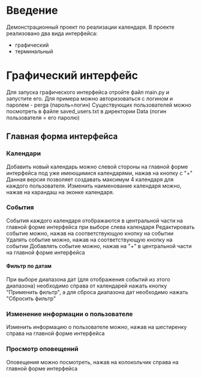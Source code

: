# Введение
Демонстрационный проект по реализации календаря.
В проекте реализовано два вида интерфейса:
- графический
- терминальный
# Графический интерфейс
Для запуска графического интерфейса отройте файл main.py и запустите его.
Для примера можно авторизоваться с логином и паролем - perga (пароль=логин)
Существующих пользователей можно посмотреть в файле saved_users.txt в директории Data (логин пользователя = его паролю)


## Главная форма интерфейса
### Календари
Добавить новый календарь можно слевой стороны на главной форме интерфейса под уже имеющимися календарями, 
нажав на кнопку с "+"
Данная версия позволяет создавать максимум 4 календаря для каждого пользователя.
Изменить наименование календаря можно, нажав на карандаш на эконке календаря.

### События
События каждого календаря отображаются в центральной части на главной форме интерфейса при выборе слева календаря
Редактировать событие можно, нажав на соответствующую кнопку на событии
Удалять событие можно, нажав на соответствующую кнопку на событии
Добавлять событие можно, нажав на "+" в центральной части на главной форме интерфейса

#### Фильтр по датам
При выборе диапазона дат (для отображения событий из этого диапазона) необходимо справа от календарей нажать кнопку 
"Применить фильтр", а для сброса диапазона дат необходимо нажать "Сбросить фильтр"

### Изменение информации о пользователе
Изменить информацию о пользователе можно, нажав на шестиренку справа на главной форме интерфейса

### Просмотр оповещений
Оповещения можно посмотреть, нажав на колокольчик справа на главной форме интерфейса